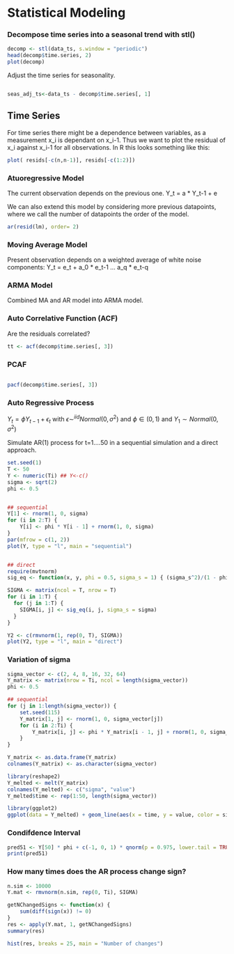 # Statistical Modeling


### Decompose time series into a seasonal trend with stl()

```R
decomp <- stl(data_ts, s.window = "periodic")
head(decomp$time.series, 2)
plot(decomp)

````
Adjust the time series for seasonality.

````R

seas_adj_ts<-data_ts - decomp$time.series[, 1]

`````

## Time Series

For time series there might be a dependence between variables, as a measurement x_i is dependant on x_i-1. Thus we want to plot the residual of x_i against x_i-1 for all observations. In R this looks something like this:

```R
plot( resids[-c(n,n-1)], resids[-c(1:2)])
```

### Atuoregressive Model

The current observation depends on the previous one. Y_t = a * Y_t-1 + e

We can also extend this model by considering more previous datapoints, where we call the number of datapoints the order of the model.

```R
ar(resid(lm), order= 2)

````

### Moving Average Model

Present observation depends on a weighted average of white noise components: Y_t = e_t + a_0 * e_t-1 … a_q * e_t-q

### ARMA Model

Combined MA and AR model into ARMA model.

### Auto Correlative Function (ACF)
Are the residuals correlated?

````R
tt <- acf(decomp$time.series[, 3])


`````

### PCAF

```R

pacf(decomp$time.series[, 3])

```
### Auto Regressive Process

$Y_t = \phi Y_{t-1}+ \epsilon_t$ with $\epsilon \sim^{iid} Normal(0, \sigma^2)$ and $\phi \in (0,1)$ and $Y_1 \sim Normal(0,\sigma^2)$

Simulate AR(1) process for t=1....50 in a sequential simulation and a direct approach.


````R
set.seed(1)
T <- 50
Y <- numeric(Ti) ## Y<-c()
sigma <- sqrt(2)
phi <- 0.5


## sequential
Y[1] <- rnorm(1, 0, sigma) 
for (i in 2:T) {
    Y[i] <- phi * Y[i - 1] + rnorm(1, 0, sigma)
}
par(mfrow = c(1, 2))
plot(Y, type = "l", main = "sequential")


## direct
require(mvtnorm)
sig_eq <- function(x, y, phi = 0.5, sigma_s = 1) { (sigma_s^2)/(1 - phi^2) * phi^(abs(x - y)) }

SIGMA <- matrix(ncol = T, nrow = T)
for (i in 1:T) {
  for (j in 1:T) {
    SIGMA[i, j] <- sig_eq(i, j, sigma_s = sigma)
  }
}

Y2 <- c(rmvnorm(1, rep(0, T), SIGMA))
plot(Y2, type = "l", main = "direct")


``````

### Variation of sigma

```R
sigma_vector <- c(2, 4, 8, 16, 32, 64)
Y_matrix <- matrix(nrow = Ti, ncol = length(sigma_vector))
phi <- 0.5

## sequential
for (j in 1:length(sigma_vector)) { 
    set.seed(115)
    Y_matrix[1, j] <- rnorm(1, 0, sigma_vector[j]) 
    for (i in 2:Ti) {
        Y_matrix[i, j] <- phi * Y_matrix[i - 1, j] + rnorm(1, 0, sigma_vector[j])
    }
}

Y_matrix <- as.data.frame(Y_matrix)
colnames(Y_matrix) <- as.character(sigma_vector)

library(reshape2)
Y_melted <- melt(Y_matrix)
colnames(Y_melted) <- c("sigma", "value")
Y_melted$time <- rep(1:50, length(sigma_vector))

library(ggplot2)
ggplot(data = Y_melted) + geom_line(aes(x = time, y = value, color = sigma)) + theme_bw()

````

### Condifdence Interval

```R
pred51 <- Y[50] * phi + c(-1, 0, 1) * qnorm(p = 0.975, lower.tail = TRUE) * sigma
print(pred51)

````


### How many times does the AR process change sign?

```R
n.sim <- 10000
Y.mat <- rmvnorm(n.sim, rep(0, Ti), SIGMA)

getNChangedSigns <- function(x) {
    sum(diff(sign(x)) != 0)
}
res <- apply(Y.mat, 1, getNChangedSigns)
summary(res)

hist(res, breaks = 25, main = "Number of changes")
````
